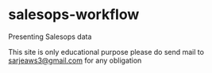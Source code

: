 # salesops-workflow
Presenting Salesops data

This site is only educational purpose please do send mail to sarjeaws3@gmail.com for any obligation 
